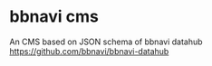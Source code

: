 # bbnavi cms

An CMS based on JSON schema of bbnavi datahub https://github.com/bbnavi/bbnavi-datahub
